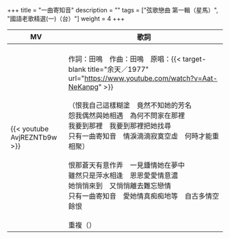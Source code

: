 +++
title = "一曲寄知音"
description = ""
tags = ["弦歌戀曲 第一輯（星馬）", "國語老歌精選(一)（台）"]
weight = 4
+++

MV  | 歌詞  
--------------|-------
{{< youtube AvjREZNTb9w >}}|<br/>作詞：田鳴　作曲：田鳴　原唱：{{< target-blank title="余天／1977" url="https://www.youtube.com/watch?v=Aat-NeKanpg" >}}<br/><br/>（恨我自己這樣糊塗　竟然不知她的芳名<br/>怨我偶然與她相遇　為何不問家在那裡<br/>我要到那裡　我要到那裡把她找尋<br/>只有一曲寄知音　情淚滴滴寂寞空虛　何時才能重相聚）<br/><br/>恨那蒼天有意作弄　一見鍾情她在夢中<br/>雖然只是萍水相逢　恩恩愛愛情意濃<br/>她悄悄來到　又悄悄離去難忘戀情<br/>只有一曲寄知音　愛她情真痴痴地等　自古多情空餘恨<br/><br/>重複（）



